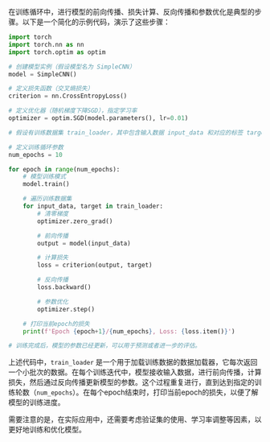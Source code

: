 在训练循环中，进行模型的前向传播、损失计算、反向传播和参数优化是典型的步骤。以下是一个简化的示例代码，演示了这些步骤：

```python
import torch
import torch.nn as nn
import torch.optim as optim

# 创建模型实例（假设模型名为 SimpleCNN）
model = SimpleCNN()

# 定义损失函数（交叉熵损失）
criterion = nn.CrossEntropyLoss()

# 定义优化器（随机梯度下降SGD），指定学习率
optimizer = optim.SGD(model.parameters(), lr=0.01)

# 假设有训练数据集 train_loader，其中包含输入数据 input_data 和对应的标签 target

# 定义训练循环参数
num_epochs = 10

for epoch in range(num_epochs):
    # 模型训练模式
    model.train()

    # 遍历训练数据集
    for input_data, target in train_loader:
        # 清零梯度
        optimizer.zero_grad()

        # 前向传播
        output = model(input_data)

        # 计算损失
        loss = criterion(output, target)

        # 反向传播
        loss.backward()

        # 参数优化
        optimizer.step()

    # 打印当前epoch的损失
    print(f'Epoch {epoch+1}/{num_epochs}, Loss: {loss.item()}')

# 训练完成后，模型的参数已经更新，可以用于预测或者进一步的评估。
```

上述代码中，`train_loader` 是一个用于加载训练数据的数据加载器，它每次返回一个小批次的数据。在每个训练迭代中，模型接收输入数据，进行前向传播，计算损失，然后通过反向传播更新模型的参数。这个过程重复进行，直到达到指定的训练轮数（`num_epochs`）。在每个epoch结束时，打印当前epoch的损失，以便了解模型的训练进度。

需要注意的是，在实际应用中，还需要考虑验证集的使用、学习率调整等因素，以更好地训练和优化模型。